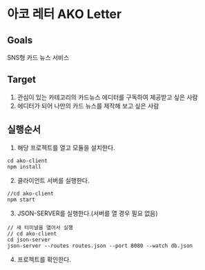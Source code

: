 # 아코 레터 AKO Letter

## Goals
SNS형 카드 뉴스 서비스

## Target
1. 관심이 있는 카테고리의 카드뉴스 에디터를 구독하여 제공받고 싶은 사람
2. 에디터가 되어 나만의 카드 뉴스를 제작해 보고 싶은 사람

## 실행순서
1. 해당 프로젝트를 열고 모듈을 설치한다.
```
cd ako-client
npm install
```
2. 클라이언트 서버를 실행한다.
```
//cd ako-client
npm start
```
3. JSON-SERVER를 실행한다.(서버를 열 경우 필요 없음)
```
// 새 터미널을 열어서 실행
// cd ako-client
cd json-server
json-server --routes routes.json --port 8080 --watch db.json
```
4. 프로젝트를 확인한다.

